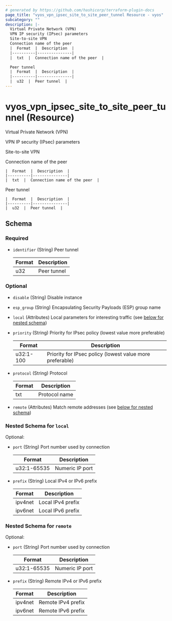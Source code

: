 ```yaml
---
# generated by https://github.com/hashicorp/terraform-plugin-docs
page_title: "vyos_vpn_ipsec_site_to_site_peer_tunnel Resource - vyos"
subcategory: ""
description: |-
  Virtual Private Network (VPN)
  VPN IP security (IPsec) parameters
  Site-to-site VPN
  Connection name of the peer
  |  Format  |  Description  |
  |----------|---------------|
  |  txt  |  Connection name of the peer  |

  Peer tunnel
  |  Format  |  Description  |
  |----------|---------------|
  |  u32  |  Peer tunnel  |
---
```


# vyos_vpn_ipsec_site_to_site_peer_tunnel (Resource)

Virtual Private Network (VPN)

VPN IP security (IPsec) parameters

Site-to-site VPN

Connection name of the peer

    |  Format  |  Description  |
    |----------|---------------|
    |  txt  |  Connection name of the peer  |

Peer tunnel

    |  Format  |  Description  |
    |----------|---------------|
    |  u32  |  Peer tunnel  |



<!-- schema generated by tfplugindocs -->
## Schema

### Required

- `identifier` (String) Peer tunnel

    |  Format  |  Description  |
    |----------|---------------|
    |  u32  |  Peer tunnel  |

### Optional

- `disable` (String) Disable instance
- `esp_group` (String) Encapsulating Security Payloads (ESP) group name
- `local` (Attributes) Local parameters for interesting traffic (see [below for nested schema](#nestedatt--local))
- `priority` (String) Priority for IPsec policy (lowest value more preferable)

    |  Format  |  Description  |
    |----------|---------------|
    |  u32:1-100  |  Priority for IPsec policy (lowest value more preferable)  |
- `protocol` (String) Protocol

    |  Format  |  Description  |
    |----------|---------------|
    |  txt  |  Protocol name  |
- `remote` (Attributes) Match remote addresses (see [below for nested schema](#nestedatt--remote))

<a id="nestedatt--local"></a>
### Nested Schema for `local`

Optional:

- `port` (String) Port number used by connection

    |  Format  |  Description  |
    |----------|---------------|
    |  u32:1-65535  |  Numeric IP port  |
- `prefix` (String) Local IPv4 or IPv6 prefix

    |  Format  |  Description  |
    |----------|---------------|
    |  ipv4net  |  Local IPv4 prefix  |
    |  ipv6net  |  Local IPv6 prefix  |


<a id="nestedatt--remote"></a>
### Nested Schema for `remote`

Optional:

- `port` (String) Port number used by connection

    |  Format  |  Description  |
    |----------|---------------|
    |  u32:1-65535  |  Numeric IP port  |
- `prefix` (String) Remote IPv4 or IPv6 prefix

    |  Format  |  Description  |
    |----------|---------------|
    |  ipv4net  |  Remote IPv4 prefix  |
    |  ipv6net  |  Remote IPv6 prefix  |
